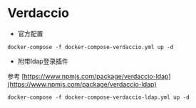 # Verdaccio

- 官方配置

```shell
docker-compose -f docker-compose-verdaccio.yml up -d
```

- 附带ldap登录插件

参考 [https://www.npmjs.com/package/verdaccio-ldap](https://www.npmjs.com/package/verdaccio-ldap)

```shell
docker-compose -f docker-compose-verdaccio-ldap.yml up -d
```


